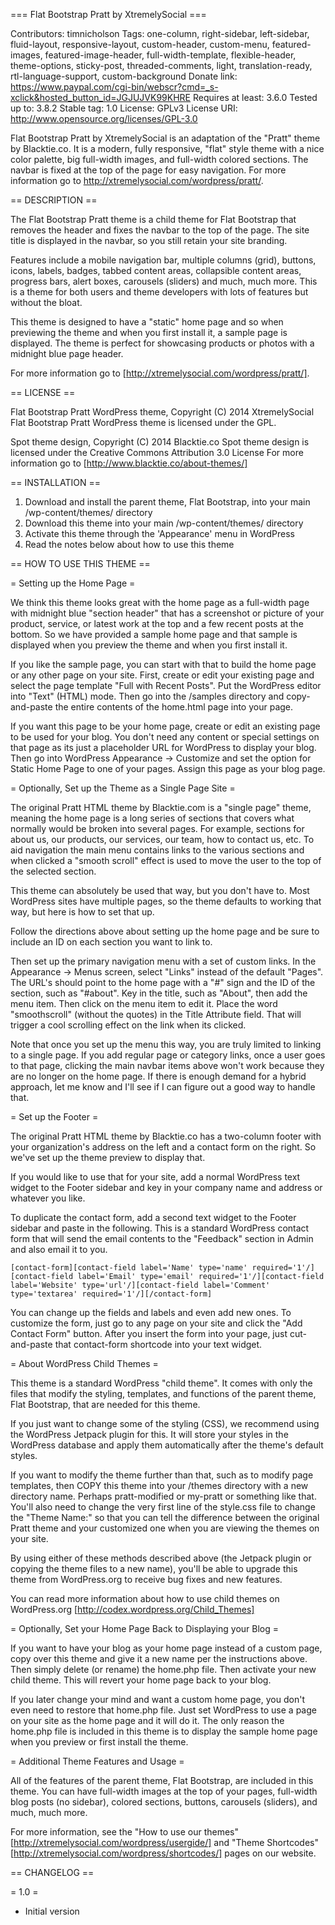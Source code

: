 === Flat Bootstrap Pratt by XtremelySocial ===

Contributors: timnicholson
Tags: one-column, right-sidebar, left-sidebar, fluid-layout, responsive-layout, custom-header, custom-menu, featured-images, featured-image-header, full-width-template, flexible-header, theme-options, sticky-post, threaded-comments, light, translation-ready, rtl-language-support, custom-background
Donate link: https://www.paypal.com/cgi-bin/webscr?cmd=_s-xclick&hosted_button_id=JGJUJVK99KHRE
Requires at least: 3.6.0
Tested up to: 3.8.2
Stable tag: 1.0
License: GPLv3
License URI: http://www.opensource.org/licenses/GPL-3.0

Flat Bootstrap Pratt by XtremelySocial is an adaptation of the "Pratt" theme by Blacktie.co. It is a modern, fully responsive, "flat" style theme with a nice color palette, big full-width images, and full-width colored sections. The navbar is fixed at the top of the page for easy navigation. For more information go to http://xtremelysocial.com/wordpress/pratt/.


== DESCRIPTION ==

The Flat Bootstrap Pratt theme is a child theme for Flat Bootstrap that removes the header and fixes the navbar to the top of the page. The site title is displayed in the navbar, so you still retain your site branding.

Features include a mobile navigation bar, multiple columns (grid), buttons, icons, labels, badges, tabbed content areas, collapsible content areas, progress bars, alert boxes, carousels (sliders) and much, much more. This is a theme for both users and theme developers with lots of features but without the bloat. 

This theme is designed to have a "static" home page and so when previewing the theme and when you first install it, a sample page is displayed. The theme is perfect for showcasing products or photos with a midnight blue page header.

For more information go to [http://xtremelysocial.com/wordpress/pratt/].


== LICENSE ==

Flat Bootstrap Pratt WordPress theme, Copyright (C) 2014 XtremelySocial
Flat Bootstrap Pratt WordPress theme is licensed under the GPL.

Spot theme design, Copyright (C) 2014 Blacktie.co
Spot theme design is licensed under the Creative Commons Attribution 3.0 License
For more information go to [http://www.blacktie.co/about-themes/]


== INSTALLATION ==

1. Download and install the parent theme, Flat Bootstrap, into your main /wp-content/themes/ directory
2. Download this theme into your main /wp-content/themes/ directory
3. Activate this theme through the 'Appearance' menu in WordPress
4. Read the notes below about how to use this theme


== HOW TO USE THIS THEME ==

= Setting up the Home Page =

We think this theme looks great with the home page as a full-width page with midnight blue "section header" that has a screenshot or picture of your product, service, or latest work at the top and a few recent posts at the bottom. So we have provided a sample home page and that sample is displayed when you preview the theme and when you first install it.

If you like the sample page, you can start with that to build the home page or any other page on your site. First, create or edit your existing page and select the page template "Full with Recent Posts". Put the WordPress editor into "Text" (HTML) mode. Then go into the /samples directory and copy-and-paste the entire contents of the home.html page into your page.

If you want this page to be your home page, create or edit an existing page to be used for your blog. You don't need any content or special settings on that page as its just a placeholder URL for WordPress to display your blog. Then go into WordPress Appearance -> Customize and set the option for Static Home Page to one of your pages. Assign this page as your blog page.

= Optionally, Set up the Theme as a Single Page Site =

The original Pratt HTML theme by Blacktie.com is a "single page" theme, meaning the home page is a long series of sections that covers what normally would be broken into several pages. For example, sections for about us, our products, our services, our team, how to contact us, etc. To aid navigation the main menu contains links to the various sections and when clicked a "smooth scroll" effect is used to move the user to the top of the selected section.

This theme can absolutely be used that way, but you don't have to. Most WordPress sites have multiple pages, so the theme defaults to working that way, but here is how to set that up.

Follow the directions above about setting up the home page and be sure to include an ID on each section you want to link to.

Then set up the primary navigation menu with a set of custom links. In the Appearance -> Menus screen, select "Links" instead of the default "Pages". The URL's should point to the home page with a "#" sign and the ID of the section, such as "#about". Key in the title, such as "About", then add the menu item. Then click on the menu item to edit it. Place the word "smoothscroll" (without the quotes) in the Title Attribute field. That will trigger a cool scrolling effect on the link when its clicked.

Note that once you set up the menu this way, you are truly limited to linking to a single page. If you add regular page or category links, once a user goes to that page, clicking the main navbar items above won't work because they are no longer on the home page. If there is enough demand for a hybrid approach, let me know and I'll see if I can figure out a good way to handle that.

= Set up the Footer =

The original Pratt HTML theme by Blacktie.co has a two-column footer with your organization's address on the left and a contact form on the right. So we've set up the theme preview to display that.

If you would like to use that for your site, add a normal WordPress text widget to the Footer sidebar and key in your company name and address or whatever you like.

To duplicate the contact form, add a second text widget to the Footer sidebar and paste in the following. This is a standard WordPress contact form that will send the email contents to the "Feedback" section in Admin and also email it to you.

`[contact-form][contact-field label='Name' type='name' required='1'/][contact-field label='Email' type='email' required='1'/][contact-field label='Website' type='url'/][contact-field label='Comment' type='textarea' required='1'/][/contact-form]`

You can change up the fields and labels and even add new ones. To customize the form, just go to any page on your site and click the "Add Contact Form" button. After you insert the form into your page, just cut-and-paste that contact-form shortcode into your text widget.

= About WordPress Child Themes =

This theme is a standard WordPress "child theme". It comes with only the files that modify the styling, templates, and functions of the parent theme, Flat Bootstrap, that are needed for this theme.

If you just want to change some of the styling (CSS), we recommend using the WordPress Jetpack plugin for this. It will store your styles in the WordPress database and apply them automatically after the theme's default styles.

If you want to modify the theme further than that, such as to modify page templates, then COPY this theme into your /themes directory with a new directory name. Perhaps pratt-modified or my-pratt or something like that. You'll also need to change the very first line of the style.css file to change the "Theme Name:" so that you can tell the difference between the original Pratt theme and your customized one when you are viewing the themes on your site.

By using either of these methods described above (the Jetpack plugin or copying the theme files to a new name), you'll be able to upgrade this theme from WordPress.org to receive bug fixes and new features.

You can read more information about how to use child themes on WordPress.org [http://codex.wordpress.org/Child_Themes]

= Optionally, Set your Home Page Back to Displaying your Blog =

If you want to have your blog as your home page instead of a custom page, copy over this theme and give it a new name per the instructions above. Then simply delete (or rename) the home.php file. Then activate your new child theme. This will revert your home page back to your blog.

If you later change your mind and want a custom home page, you don't even need to restore that home.php file. Just set WordPress to use a page on your site as the home page and it will do it. The only reason the home.php file is included in this theme is to display the sample home page when you preview or first install the theme.

= Additional Theme Features and Usage =

All of the features of the parent theme, Flat Bootstrap, are included in this theme. You can have full-width images at the top of your pages, full-width blog posts (no sidebar), colored sections, buttons, carousels (sliders), and much, much more. 

For more information, see the "How to use our themes" [http://xtremelysocial.com/wordpress/usergide/] and "Theme Shortcodes" [http://xtremelysocial.com/wordpress/shortcodes/] pages on our website. 


== CHANGELOG ==

= 1.0 =
* Initial version

